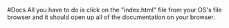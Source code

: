 #Docs
All you have to do is click on the "index.html" file from your OS's file browser and it should open up all of the documentation on your browser.